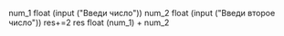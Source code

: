 num_1 float (input ("Введи число"))
num_2 float (input ("Введи второе число"))
res+=2
res float (num_1) + num_2
